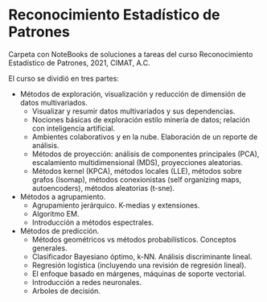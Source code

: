 # Reconocimiento Estadístico de Patrones

Carpeta con NoteBooks de soluciones a tareas del curso Reconocimiento Estadístico de Patrones, 2021, CIMAT, A.C.

El curso se dividió en tres partes:

* Métodos de exploración, visualización y reducción de dimensión de
datos multivariados.
    * Visualizar y resumir datos multivariados y sus dependencias.
    * Nociones básicas de exploración estilo minería de datos; relación con inteligencia artificial.
    * Ambientes colaborativos y en la nube. Elaboración de un reporte de análisis.
    * Métodos de proyección: análisis de componentes principales (PCA), escalamiento multidimensional (MDS), proyecciones aleatorias.
    * Métodos kernel (KPCA), métodos locales (LLE), métodos sobre grafos (Isomap), métodos conexionistas (self organizing maps, autoencoders), métodos aleatorias (t-sne).
* Métodos a agrupamiento.
    * Agrupamiento jerárquico. K-medias y extensiones.
    * Algoritmo EM.
    * Introducción a métodos espectrales.
* Métodos de predicción.
    * Métodos geométricos vs métodos probabilísticos. Conceptos generales.
    * Clasificador Bayesiano óptimo, k-NN. Análisis discriminante lineal.
    * Regresión logística (incluyendo una revisión de regresión lineal).
    * El enfoque basado en márgenes, máquinas de soporte vectorial.
    * Introducción a redes neuronales.
    * Arboles de decisión.
